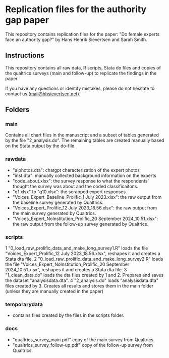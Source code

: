 # Replication files for the authority gap paper

This repository contains replication files for the paper: "Do female experts face an authority gap?" by Hans Henrik Sievertsen and Sarah Smith. 

## Instructions

This repository contains all raw data, R scripts, Stata do files and copies of the qualtrics surveys (main and follow-up) to replicate the findings in the paper. 

If you have any questions or identify mistakes, please do not hesitate to contact us (mail@hhsievertsen.net).



## Folders

### main 

Contains all chart files in the manuscript and a subset of tables generated by the file "2_analysis.do". The remaining tables are created manually based on the Stata output by the do-file.


### rawdata 

- "aiphotos.dta": chatgpt characterization of the expert photos
- "inst.dta": manually collected background information on the experts
- "code_about.xlsx": the survey response to what the respondents' thought the survey was about and the coded classificaitons.
- "q1.xlsx" to "q10.xlsx": the scrapped expert responses
- "Voices_Expert_Baseline_Prolific_1 July 2023.xlsx": the raw output from the baseline survey generated by Qualtrics. 
- "Voices_Expert_Prolific_12 July 2023_18.56.xlsx": the raw output from the main survey generated by Qualtrics.
- "Voices_Expert_NoInstitution_Prolific_20 September 2024_10.51.xlsx": the raw output from the follow-up survey generated by Qualtrics.


### scripts

1 "0_load_raw_prolific_data_and_make_long_survey1.R" loads the file "Voices_Expert_Prolific_12 July 2023_18.56.xlsx", reshapes it and creates a Stata dta file.
2 "0_load_raw_prolific_data_and_make_long_survey2.R" loads the file "Voices_Expert_NoInstitution_Prolific_20 September 2024_10.51.xlsx", reshapes it and creates a Stata dta file.
3 "1_clean_data.do" loads the dta files created by 1 and 2. Prepares and saves the dataset "analysisdata.dta".
4 "2_analysis.do" loads "analysisdata.dta" files created by 3. Creates all results and stores them in the main folder (unless they are manually created in the paper)


### temporarydata 

- contains files created by the files in the scripts folder.

### docs

- "qualtrics_survey_main.pdf" copy of the main survey from Qualtrics.
- "qualtrics_survey_follow-up.pdf" copy of the follow-up survey from Qualtrics.


